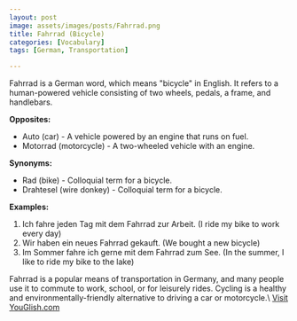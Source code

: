```yaml
---
layout: post
image: assets/images/posts/Fahrrad.png
title: Fahrrad (Bicycle)
categories: [Vocabulary]
tags: [German, Transportation]

---
```


Fahrrad is a German word, which means "bicycle" in English. It refers to a human-powered vehicle consisting of two wheels, pedals, a frame, and handlebars.

**Opposites:** 

* Auto (car) - A vehicle powered by an engine that runs on fuel.
* Motorrad (motorcycle) - A two-wheeled vehicle with an engine.

**Synonyms:** 

* Rad (bike) - Colloquial term for a bicycle.
* Drahtesel (wire donkey) - Colloquial term for a bicycle.

**Examples:**

1. Ich fahre jeden Tag mit dem Fahrrad zur Arbeit. (I ride my bike to work every day)
2. Wir haben ein neues Fahrrad gekauft. (We bought a new bicycle)
3. Im Sommer fahre ich gerne mit dem Fahrrad zum See. (In the summer, I like to ride my bike to the lake)

Fahrrad is a popular means of transportation in Germany, and many people use it to commute to work, school, or for leisurely rides. Cycling is a healthy and environmentally-friendly alternative to driving a car or motorcycle.\ <a id="yg-widget-0" class="youglish-widget" data-query="Fahrrad" data-lang="german" data-components="8412" data-auto-start="0" data-bkg-color="theme_light" data-title="How%20to%20pronounce%20Fahrrad%20in%20German"  rel="nofollow" href="https://youglish.com">Visit YouGlish.com</a><script async src="https://youglish.com/public/emb/widget.js" charset="utf-8"></script>